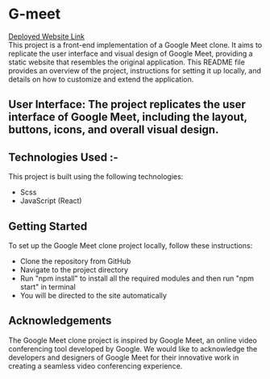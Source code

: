 # G-meet
[Deployed Website Link](https://g-meet.onrender.com) </br>
This project is a front-end implementation of a Google Meet clone. It aims to replicate the user interface and visual design of Google Meet, providing a static website that resembles the original application. This README file provides an overview of the project, instructions for setting it up locally, and details on how to customize and extend the application.</br>
## User Interface: The project replicates the user interface of Google Meet, including the layout, buttons, icons, and overall visual design.
## Technologies Used :-
This project is built using the following technologies: </br>
* Scss
* JavaScript (React)
## Getting Started
To set up the Google Meet clone project locally, follow these instructions: </br>
* Clone the repository from GitHub
* Navigate to the project directory
* Run "npm install" to install all the required modules and then run "npm start" in terminal
* You will be directed to the site automatically
## Acknowledgements
The Google Meet clone project is inspired by Google Meet, an online video conferencing tool developed by Google. We would like to acknowledge the developers and designers of Google Meet for their innovative work in creating a seamless video conferencing experience.
